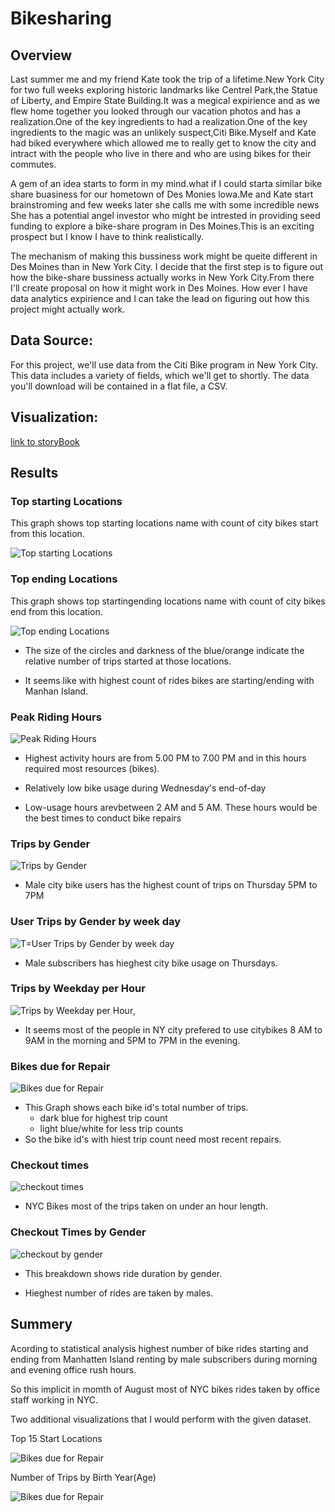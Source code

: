 # Bikesharing

## Overview

Last summer me and my friend Kate took the trip of a lifetime.New York City for two full weeks exploring historic landmarks like Centrel Park,the Statue of Liberty, and Empire State Building.It was a megical expirience and as we flew home together you looked through our vacation photos and has a realization.One of the key ingredients to had a realization.One of the key ingredients to the magic was an unlikely suspect,Citi Bike.Myself and Kate had biked everywhere which allowed me to really get to know the city and intract with the people who live in there and who are using bikes for their commutes.

A gem of an idea starts to form in my mind.what if I could starta similar bike share buasiness for our hometown of Des Monies lowa.Me and Kate start brainstroming and few weeks later she calls me with some incredible news She has a potential angel investor who might be intrested in providing seed funding to explore a bike-share program in Des Moines.This is an exciting prospect but I know I have to think realistically.

The mechanism of making this bussiness work might be queite different in Des Moines than in New York City. I decide that the first step is to figure out how the bike-share bussiness actually works in New York City.From there I'll create proposal on how it might work in Des Moines. How ever I have data analytics expirience and I can take the lead on figuring out how this project might actually work.

## Data Source:

For this project, we'll use data from the Citi Bike program in New York City. This data includes a variety of fields, which we'll get to shortly. The data you'll download will be contained in a flat file, a CSV.

## Visualization:
[link to storyBook](https://public.tableau.com/views/BikeAnalysis_16475417477350/BikeAnalysis?:language=en-US&publish=yes&:display_count=n&:origin=viz_share_link)

## Results
### Top starting Locations

This graph shows top starting locations name with count of city bikes start from this location.


![Top starting Locations](https://github.com/helanga/bikesharing/blob/main/images/TopstrtingLoc.PNG)


### Top ending Locations

This graph shows top startingending locations name with count of city bikes end  from this location.

![Top ending Locations](https://github.com/helanga/bikesharing/blob/main/images/TopendingLoc.PNG)

- The size of the circles and darkness of the blue/orange indicate the relative number of trips started at those locations. 

- It seems like with highest count of rides bikes are starting/ending with Manhan Island.

### Peak Riding Hours

![Peak Riding Hours](https://github.com/helanga/bikesharing/blob/main/images/peakridinghours.PNG)

- Highest activity hours are from 5.00 PM to 7.00 PM and in this hours required most resources (bikes).

- Relatively low bike usage during Wednesday's end-of-day

- Low-usage hours  arevbetween 2 AM and 5 AM. These hours would be the best times to conduct bike repairs
### Trips by Gender 

![Trips by Gender](https://github.com/helanga/bikesharing/blob/main/images/TripsbyGender.PNG)

- Male city bike users has the highest count of trips on Thursday 5PM to 7PM

### User Trips by Gender by week day

![T=User Trips by Gender by week day](https://github.com/helanga/bikesharing/blob/main/images/usertripsbyGender.PNG)

- Male subscribers has hieghest city bike usage on Thursdays.


### Trips by Weekday per Hour

![Trips by Weekday per Hour](https://github.com/helanga/bikesharing/blob/main/images/Tripsbyhour.PNG),

- It seems most of the people in NY city prefered to use citybikes 8 AM to 9AM in the morning and 5PM to 7PM in the evening.

### Bikes due for Repair
![Bikes due for Repair](https://github.com/helanga/bikesharing/blob/main/images/BikesRepair.PNG)

- This Graph shows each bike id's total number of trips.
    - dark blue for highest trip count
    - light blue/white for less trip counts
- So the bike id's with hiest trip count need most recent repairs.


### Checkout times

![checkout times](https://github.com/helanga/bikesharing/blob/main/images/checkouttimes.PNG)

- NYC Bikes most of the trips taken on under an hour length.


### Checkout Times by Gender

![checkout by gender](https://github.com/helanga/bikesharing/blob/main/images/checkouttimesGender.PNG)

- This breakdown shows ride duration by gender.

- Hieghest number of rides are taken by males.


## Summery

Acording to statistical analysis highest number of bike rides starting and ending from Manhatten Island renting by male subscribers during morning and evening office rush hours.

So this implicit in momth of August most of NYC bikes rides taken by office staff working in NYC.

Two additional visualizations that I would perform with the given dataset.

Top 15 Start Locations

![Bikes due for Repair]()

Number of Trips by Birth Year(Age)

![Bikes due for Repair](https://github.com/helanga/bikesharing/blob/main/images/birthyear.PNG)
 
